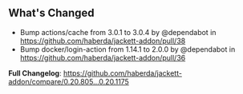 ## What's Changed
* Bump actions/cache from 3.0.1 to 3.0.4 by @dependabot in https://github.com/haberda/jackett-addon/pull/38
* Bump docker/login-action from 1.14.1 to 2.0.0 by @dependabot in https://github.com/haberda/jackett-addon/pull/36


**Full Changelog**: https://github.com/haberda/jackett-addon/compare/0.20.805...0.20.1175